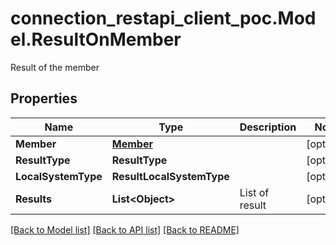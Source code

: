 # connection_restapi_client_poc.Model.ResultOnMember
Result of the member

## Properties

Name | Type | Description | Notes
------------ | ------------- | ------------- | -------------
**Member** | [**Member**](Member.md) |  | [optional] 
**ResultType** | **ResultType** |  | [optional] 
**LocalSystemType** | **ResultLocalSystemType** |  | [optional] 
**Results** | **List&lt;Object&gt;** | List of result | [optional] 

[[Back to Model list]](../README.md#documentation-for-models) [[Back to API list]](../README.md#documentation-for-api-endpoints) [[Back to README]](../README.md)

